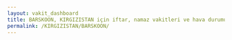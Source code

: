 ```yaml
---
layout: vakit_dashboard
title: BARSKOON, KIRGIZISTAN için iftar, namaz vakitleri ve hava durumu - ilçe/eyalet seç
permalink: /KIRGIZISTAN/BARSKOON/
---
```


<script type="text/javascript">
  var GLOBAL_COUNTRY = 'KIRGIZISTAN';
  var GLOBAL_CITY = 'BARSKOON';
  var GLOBAL_STATE = '';
  var lat = 72;
  var lon = 21;
</script>
